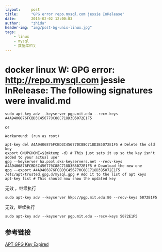 ```yaml
---
layout:     post
title:      "GPG error repo.mysql.com jessie InRelease"
date:       2015-02-02 12:00:03
author:     "zhida"
header-img: "img/post-bg-unix-linux.jpg"
tags:
    - linux
    - mysql
    - 数据库相关
---
```



# docker linux W: GPG error: http://repo.mysql.com jessie InRelease: The following signatures were invalid.md

```
sudo apt-key adv --keyserver pgp.mit.edu --recv-keys A4A9406876FCBD3C456770C88C718D3B5072E1F5
```

or


```
Workaround: (run as root)

apt-key del A4A9406876FCBD3C456770C88C718D3B5072E1F5 # Delete the old key
export GNUPGHOME=$(mktemp -d) # This just sets it up so the key isn't added to your actual user
gpg --keyserver ha.pool.sks-keyservers.net --recv-keys A4A9406876FCBD3C456770C88C718D3B5072E1F5 # Download the new one
gpg --export A4A9406876FCBD3C456770C88C718D3B5072E1F5 /etc/apt/trusted.gpg.d/mysql.gpg # Add it to the list of apt keys
apt-key list # This should now show the updated key

```
无效 ，继续执行
```
sudo apt-key adv --keyserver hkp://pgp.mit.edu:80 --recv-keys 5072E1F5
```
无效，继续执行
```
sudo apt-key adv --keyserver pgp.mit.edu --recv-keys 5072E1F5
```


## 参考链接
[APT GPG Key Expired](https://bugs.mysql.com/bug.php?id=85029)